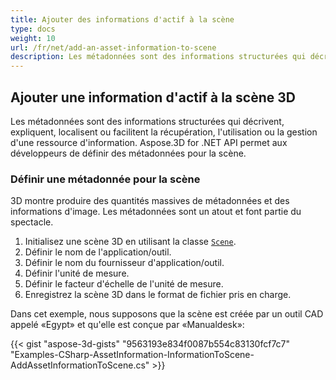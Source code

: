 ```yaml
---
title: Ajouter des informations d'actif à la scène
type: docs
weight: 10
url: /fr/net/add-an-asset-information-to-scene
description: Les métadonnées sont des informations structurées qui décrivent, expliquent, localisent ou facilitent la récupération, l'utilisation ou la gestion d'une ressource d'information. Aspose.3D for .NET API permet aux développeurs de définir des métadonnées pour la scène.
---
```

##  **Ajouter une information d'actif à la scène 3D**
Les métadonnées sont des informations structurées qui décrivent, expliquent, localisent ou facilitent la récupération, l'utilisation ou la gestion d'une ressource d'information. Aspose.3D for .NET API permet aux développeurs de définir des métadonnées pour la scène.
###  **Définir une métadonnée pour la scène**
3D montre produire des quantités massives de métadonnées et des informations d'image. Les métadonnées sont un atout et font partie du spectacle.

1. Initialisez une scène 3D en utilisant la classe [`Scene`](https://reference.aspose.com/3d/net/aspose.threed/scene).
1. Définir le nom de l'application/outil.
1. Définir le nom du fournisseur d'application/outil.
1. Définir l'unité de mesure.
1. Définir le facteur d'échelle de l'unité de mesure.
1. Enregistrez la scène 3D dans le format de fichier pris en charge.

Dans cet exemple, nous supposons que la scène est créée par un outil CAD appelé «Egypt» et qu'elle est conçue par «Manualdesk»:

{{< gist "aspose-3d-gists" "9563193e834f0087b554c83130fcf7c7" "Examples-CSharp-AssetInformation-InformationToScene-AddAssetInformationToScene.cs" >}}
